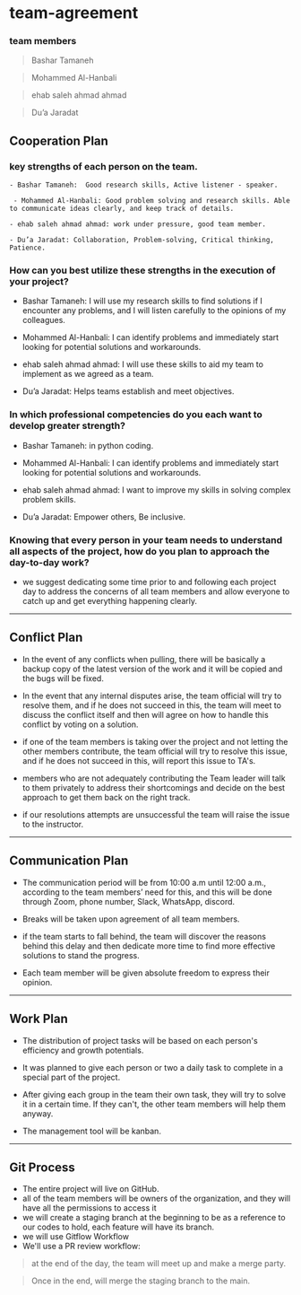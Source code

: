 # team-agreement


### team members 
> Bashar Tamaneh

> Mohammed Al-Hanbali

> ehab saleh ahmad ahmad

> Du’a Jaradat

## Cooperation Plan

### key strengths of each person on the team.
~~~
- Bashar Tamaneh:  Good research skills, Active listener - speaker.

 - Mohammed Al-Hanbali: Good problem solving and research skills. Able to communicate ideas clearly, and keep track of details.

- ehab saleh ahmad ahmad: work under pressure, good team member.

- Du’a Jaradat: Collaboration, Problem-solving, Critical thinking, Patience.
~~~

### How can you best utilize these strengths in the execution of your project?
- Bashar Tamaneh: I will use my research skills to find solutions if I encounter any problems, and I will listen carefully to the opinions of my colleagues.

 - Mohammed Al-Hanbali:  I can identify problems and immediately start looking for potential solutions and workarounds.

- ehab saleh ahmad ahmad: I will use these skills to aid my team to implement as we agreed as a team.

- Du’a Jaradat: Helps teams establish and meet objectives.

### In which professional competencies do you each want to develop greater strength?

- Bashar Tamaneh:   in python coding. 

- Mohammed Al-Hanbali: I can identify problems and immediately start looking for potential solutions and workarounds.

- ehab saleh ahmad ahmad: I want to improve my skills in solving complex problem skills.

- Du’a Jaradat: Empower others, Be inclusive.

### Knowing that every person in your team needs to understand all aspects of the project, how do you plan to approach the day-to-day work?
 
- we suggest dedicating some time prior to and following each project day to address the concerns of all team members and allow everyone to catch up and get everything happening clearly.


---

## Conflict Plan
- In the event of any conflicts when pulling, there will be basically a backup copy of the latest version of the work and it will be copied and the bugs will be fixed.

- In the event that any internal disputes arise, the team official will try to resolve them, and if he does not succeed in this, 
the team will meet to discuss the conflict itself and then will agree on how to handle this conflict by voting on a solution.

- if one of the team members is taking over the project and not letting the other members contribute, the team official will try to resolve this issue, and if he does not succeed in this, will report this issue to TA's.

- members who are not adequately contributing the Team leader will talk to them privately to address their shortcomings and decide on the best approach to get them back on the right track.

- if our resolutions attempts are unsuccessful the team will raise the issue to the instructor.
---

## Communication Plan

- The communication period will be from 10:00 a.m until 12:00 a.m., 
according to the team members’ need for this, and this will be done through Zoom, phone number, Slack, WhatsApp, discord.

- Breaks will be taken upon agreement of all team members.

-  if the team starts to fall behind, the team will discover the reasons behind this delay and then dedicate more time to find more effective solutions to stand the progress.

-  Each team member will be given absolute freedom to express their opinion.

---
## Work Plan


- The distribution of project tasks will be based on each person's efficiency and growth potentials.
- It was planned to give each person or two a daily task to complete in a special part of the project.

-  After giving each group in the team their own task, they will try to solve it in a certain time. If they can't, the other team members will help them anyway.

- The management tool will be kanban.
---

## Git Process


-  The entire project will live on GitHub.
-  all of the team members will be owners of the organization, and they will have all the permissions to access it    
-  we will create a staging branch at the beginning to be as a reference to our codes to hold, each feature will have its branch.
- we will use Gitflow Workflow
- We'll use a PR review workflow:
> at the end of the day, the team will meet up and make a merge party.

> Once in the end, will merge the staging branch to the main.

